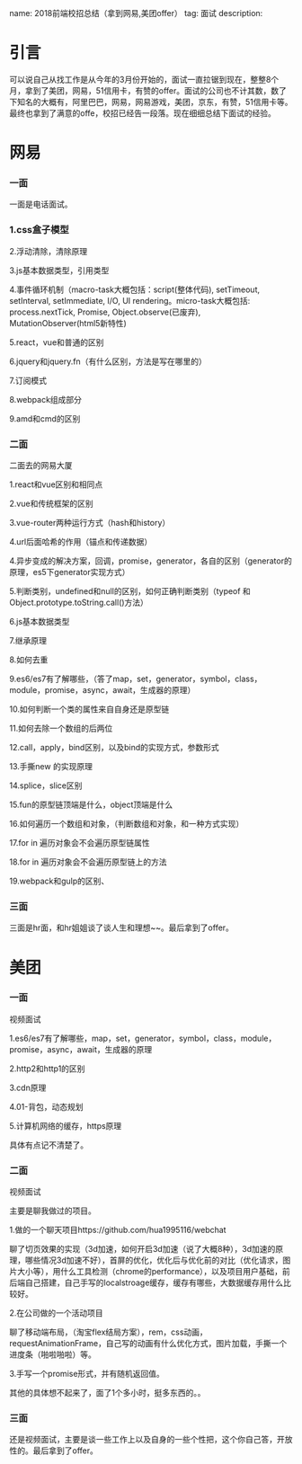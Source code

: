 name: 2018前端校招总结（拿到网易,美团offer）
tag: 面试
description: 



# 引言

可以说自己从找工作是从今年的3月份开始的，面试一直拉锯到现在，整整8个月，拿到了美团，网易，51信用卡，有赞的offer。面试的公司也不计其数，数了下知名的大概有，阿里巴巴，网易，网易游戏，美团，京东，有赞，51信用卡等。最终也拿到了满意的offe，校招已经告一段落。现在细细总结下面试的经验。



# 网易

### 一面

一面是电话面试。

### 1.css盒子模型

2.浮动清除，清除原理

3.js基本数据类型，引用类型

4.事件循环机制（macro-task大概包括：script(整体代码), setTimeout, setInterval, setImmediate, I/O, UI rendering。micro-task大概包括: process.nextTick, Promise, Object.observe(已废弃), MutationObserver(html5新特性)

5.react，vue和普通的区别

6.jquery和jquery.fn（有什么区别，方法是写在哪里的）

7.订阅模式

8.webpack组成部分

9.amd和cmd的区别

### 二面

二面去的网易大厦

1.react和vue区别和相同点

2.vue和传统框架的区别

3.vue-router两种运行方式（hash和history）

4.url后面哈希的作用（锚点和传递数据）

4.异步变成的解决方案，回调，promise，generator，各自的区别（generator的原理，es5下generator实现方式）

5.判断类别，undefined和null的区别，如何正确判断类别（typeof 和Object.prototype.toString.call()方法）

6.js基本数据类型

7.继承原理

8.如何去重

9.es6/es7有了解哪些，（答了map，set，generator，symbol，class，module，promise，async，await，生成器的原理）

10.如何判断一个类的属性来自自身还是原型链

11.如何去除一个数组的后两位

12.call，apply，bind区别，以及bind的实现方式，参数形式

13.手撕new 的实现原理

14.splice，slice区别

15.fun的原型链顶端是什么，object顶端是什么

16.如何遍历一个数组和对象，（判断数组和对象，和一种方式实现）

17.for in 遍历对象会不会遍历原型链属性

18.for in 遍历对象会不会遍历原型链上的方法

19.webpack和gulp的区别、

### 三面

三面是hr面，和hr姐姐谈了谈人生和理想~~。最后拿到了offer。





# 美团

### 一面

视频面试

1.es6/es7有了解哪些，map，set，generator，symbol，class，module，promise，async，await，生成器的原理

2.http2和http1的区别

3.cdn原理

4.01-背包，动态规划

5.计算机网络的缓存，https原理

具体有点记不清楚了。

### 二面

视频面试

主要是聊我做过的项目。

1.做的一个聊天项目https://github.com/hua1995116/webchat 

聊了切页效果的实现（3d加速，如何开启3d加速（说了大概8种），3d加速的原理，哪些情况3d加速不好），首屏的优化，优化后与优化前的对比（优化请求，图片大小等），用什么工具检测（chrome的performance），以及项目用户基础，前后端自己搭建，自己手写的localstroage缓存，缓存有哪些，大数据缓存用什么比较好。

2.在公司做的一个活动项目

聊了移动端布局，（淘宝flex结局方案），rem，css动画，requestAnimationFrame，自己写的动画有什么优化方式，图片加载，手撕一个进度条（啪啦啪啦）等。

3.手写一个promise形式，并有随机返回值。

其他的具体想不起来了，面了1个多小时，挺多东西的。。

### 三面

还是视频面试，主要是谈一些工作上以及自身的一些个性把，这个你自己答，开放性的。最后拿到了offer。